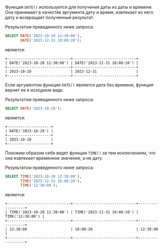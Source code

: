 Функция `DATE()` используется для получения даты из даты и времени. Она принимает в качестве аргумента дату и время, извлекает из него дату и возвращает полученный результат.

Результатом приведенного ниже запроса:

```sql
SELECT DATE('2023-10-20 12:30:00'),
       DATE('2023-12-31 10:00:20');
```

является:

```no-highlight
+-----------------------------+-----------------------------+
| DATE('2023-10-20 12:30:00') | DATE('2023-12-31 10:00:20') |
+-----------------------------+-----------------------------+
| 2023-10-20                  | 2023-12-31                  |
+-----------------------------+-----------------------------+
```

Если аргументом функции `DATE()` является дата без времени, функция вернет ее в исходном виде.

Результатом приведенного ниже запроса:

```sql
SELECT DATE('2023-10-20');
```

является:

```no-highlight
+--------------------+
| DATE('2023-10-20') |
+--------------------+
| 2023-10-20         |
+--------------------+
```

Похожим образом себя ведет функция `TIME()` за тем исключением, что она извлекает временное значение, а не дату.

Результатом приведенного ниже запроса:

```sql
SELECT TIME('2023-10-20 12:30:00'),
       TIME('2023-12-31 10:00:20'),
       TIME('12:30:00');
```

является:

```no-highlight
+-----------------------------+-----------------------------+------------------+
| TIME('2023-10-20 12:30:00') | TIME('2023-12-31 10:00:20') | TIME('12:30:00') |
+-----------------------------+-----------------------------+------------------+
| 12:30:00                    | 10:00:20                    | 12:30:00         |
+-----------------------------+-----------------------------+------------------+
```